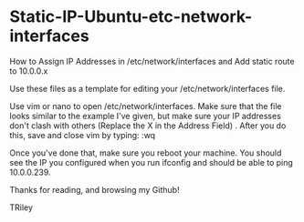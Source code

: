 # Static-IP-Ubuntu-etc-network-interfaces
How to Assign IP Addresses in /etc/network/interfaces and Add static route to 10.0.0.x 

Use these files as a template for editing your /etc/network/interfaces file. 

Use vim or nano to open /etc/network/interfaces. 
Make sure that the file looks similar to the example I've given, but make sure your IP addresses don't clash with others (Replace the X in the Address Field) .
After you do this, save and close vim by typing:
  :wq 
  
 
Once you've done that, make sure you reboot your machine. You should see the IP you configured when you run ifconfig
and should be able to ping 10.0.0.239.  

Thanks for reading, and browsing my Github!

TRiley
